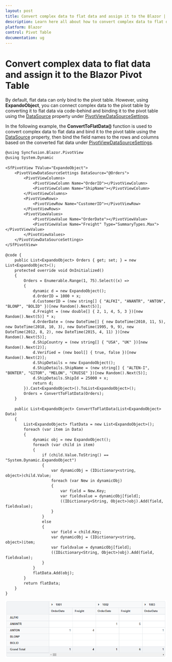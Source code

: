 ```yaml
---
layout: post
title: Convert complex data to flat data and assign it to the Blazor | Syncfusion
description: Learn here all about how to convert complex data to flat data and assign it to the Syncfusion Blazor Pivot Table component and more.
platform: Blazor
control: Pivot Table
documentation: ug
---
```


# Convert complex data to flat data and assign it to the Blazor Pivot Table

By default, flat data can only bind to the pivot table. However, using **ExpandoObject**, you can connect complex data to the pivot table by converting it to flat data via code-behind and binding it to the pivot table using the [DataSource](https://help.syncfusion.com/cr/blazor/Syncfusion.Blazor.PivotView.PivotViewDataSourceSettings-1.html#Syncfusion_Blazor_PivotView_PivotViewDataSourceSettings_1_DataSource) property under [PivotViewDataSourceSettings](https://help.syncfusion.com/cr/blazor/Syncfusion.Blazor.PivotView.PivotViewDataSourceSettings-1.html).

In the following example, the **ConvertToFlatData()** function is used to convert complex data to flat data and bind it to the pivot table using the [DataSource](https://help.syncfusion.com/cr/blazor/Syncfusion.Blazor.PivotView.PivotViewDataSourceSettings-1.html#Syncfusion_Blazor_PivotView_PivotViewDataSourceSettings_1_DataSource) property, then bind the field names to the rows and columns based on the converted flat data under [PivotViewDataSourceSettings](https://help.syncfusion.com/cr/blazor/Syncfusion.Blazor.PivotView.PivotViewDataSourceSettings-1.html).

```cshtml
@using Syncfusion.Blazor.PivotView
@using System.Dynamic

<SfPivotView TValue="ExpandoObject">
    <PivotViewDataSourceSettings DataSource="@Orders">
        <PivotViewColumns>
            <PivotViewColumn Name="OrderID"></PivotViewColumn>
            <PivotViewColumn Name="ShipName"></PivotViewColumn>
        </PivotViewColumns>
        <PivotViewRows>
            <PivotViewRow Name="CustomerID"></PivotViewRow>
        </PivotViewRows>
        <PivotViewValues>
            <PivotViewValue Name="OrderDate"></PivotViewValue>
            <PivotViewValue Name="Freight" Type="SummaryTypes.Max"></PivotViewValue>
        </PivotViewValues>
    </PivotViewDataSourceSettings>
</SfPivotView>

@code {
    public List<ExpandoObject> Orders { get; set; } = new List<ExpandoObject>();
    protected override void OnInitialized()
    {
        Orders = Enumerable.Range(1, 75).Select((x) =>
        {
            dynamic d = new ExpandoObject();
            d.OrderID = 1000 + x;
            d.CustomerID = (new string[] { "ALFKI", "ANANTR", "ANTON", "BLONP", "BOLID" })[new Random().Next(5)];
            d.Freight = (new double[] { 2, 1, 4, 5, 3 })[new Random().Next(5)] * x;
            d.OrderDate = (new DateTime[] { new DateTime(2010, 11, 5), new DateTime(2018, 10, 3), new DateTime(1995, 9, 9), new DateTime(2012, 8, 2), new DateTime(2015, 4, 11) })[new Random().Next(5)];
            d.ShipCountry = (new string[] { "USA", "UK" })[new Random().Next(2)];
            d.Verified = (new bool[] { true, false })[new Random().Next(2)];
            d.ShipDetails = new ExpandoObject();
            d.ShipDetails.ShipName = (new string[] { "ALTEN-I", "BONTER", "GITOR", "MELON", "CRUISE" })[new Random().Next(5)];
            d.ShipDetails.ShipId = 25000 + x;
            return d;
        }).Cast<ExpandoObject>().ToList<ExpandoObject>();
        Orders = ConvertToFlatData(Orders);
    }

    public List<ExpandoObject> ConvertToFlatData(List<ExpandoObject> Data)
    {
        List<ExpandoObject> flatData = new List<ExpandoObject>();        
        foreach (var item in Data)
        {
            dynamic obj = new ExpandoObject();
            foreach (var child in item)
            {
                if (child.Value.ToString() == "System.Dynamic.ExpandoObject")
                {
                    var dynamicObj = (IDictionary<string, object>)child.Value;
                    foreach (var New in dynamicObj)
                    {
                        var field = New.Key;
                        var fieldvalue = dynamicObj[field];
                        ((IDictionary<String, Object>)obj).Add(field, fieldvalue);
                    }
                }
                else
                {
                    var field = child.Key;
                    var dynamicObj = (IDictionary<string, object>)item;
                    var fieldvalue = dynamicObj[field];
                    ((IDictionary<String, Object>)obj).Add(field, fieldvalue);
                }
            }
            flatData.Add(obj);
        }
        return flatData;
    }
}

```

![Convert complex data to flat data and bind it to the Blazor Pivot Table](images/blazor-pivottable-complex-expando-data-binding.png)
